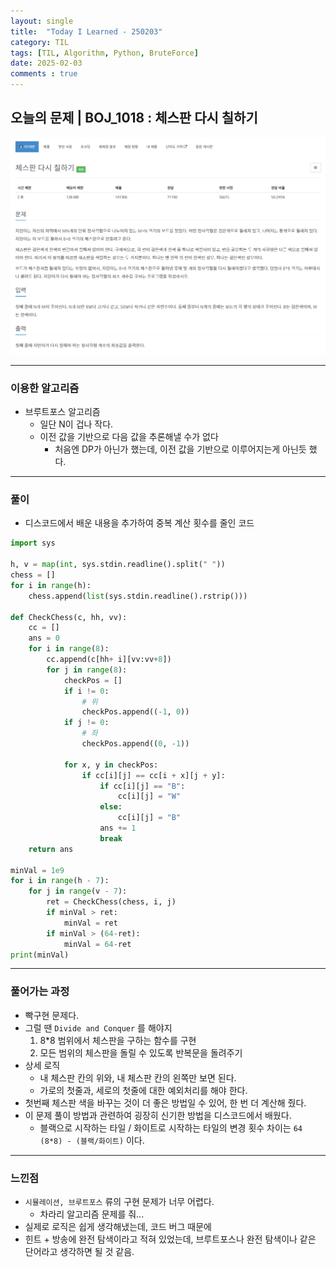 ```yaml
---
layout: single
title:  "Today I Learned - 250203"
category: TIL
tags: [TIL, Algorithm, Python, BruteForce]
date: 2025-02-03
comments : true
---
```


## 오늘의 문제 | BOJ_1018 : 체스판 다시 칠하기
![png](/assets/img/BOJ_1018.PNG)

------

### 이용한 알고리즘
* 브루트포스 알고리즘
    * 일단 N이 겁나 작다.
    * 이전 값을 기반으로 다음 값을 추론해낼 수가 없다
        * 처음엔 DP가 아닌가 했는데, 이전 값을 기반으로 이루어지는게 아닌듯 했다.

------

### 풀이
* 디스코드에서 배운 내용을 추가하여 중복 계산 횟수를 줄인 코드

```python
import sys

h, v = map(int, sys.stdin.readline().split(" "))
chess = []
for i in range(h):
    chess.append(list(sys.stdin.readline().rstrip()))

def CheckChess(c, hh, vv):
    cc = []
    ans = 0
    for i in range(8):
        cc.append(c[hh+ i][vv:vv+8])
        for j in range(8):
            checkPos = []
            if i != 0:
                # 위
                checkPos.append((-1, 0))
            if j != 0:
                # 좌
                checkPos.append((0, -1))

            for x, y in checkPos:
                if cc[i][j] == cc[i + x][j + y]:
                    if cc[i][j] == "B":
                        cc[i][j] = "W"
                    else:
                        cc[i][j] = "B"
                    ans += 1
                    break
    return ans

minVal = 1e9
for i in range(h - 7):
    for j in range(v - 7):
        ret = CheckChess(chess, i, j)
        if minVal > ret:
            minVal = ret
        if minVal > (64-ret):
            minVal = 64-ret
print(minVal)
```

--- 

### 풀어가는 과정
* 빡구현 문제다.
* 그럴 땐 `Divide and Conquer` 를 해야지
    1. 8*8 범위에서 체스판을 구하는 함수를 구현
    2. 모든 범위의 체스판을 돌릴 수 있도록 반복문을 돌려주기
* 상세 로직
    * 내 체스판 칸의 위와, 내 체스판 칸의 왼쪽만 보면 된다.
    * 가로의 첫줄과, 세로의 첫줄에 대한 예외처리를 해야 한다.
* 첫번째 체스판 색을 바꾸는 것이 더 좋은 방법일 수 있어, 한 번 더 계산해 줬다.
* 이 문제 풀이 방법과 관련하여 굉장히 신기한 방법을 디스코드에서 배웠다.
    * 블랙으로 시작하는 타일 / 화이트로 시작하는 타일의 변경 횟수 차이는 `64 (8*8) - (블랙/화이트)` 이다.

----
### 느낀점
* `시뮬레이션, 브루트포스` 류의 구현 문제가 너무 어렵다. 
    * 차라리 알고리즘 문제를 줘...
* 실제로 로직은 쉽게 생각해냈는데, 코드 버그 때문에 
* 힌트 + 방송에 완전 탐색이라고 적혀 있었는데, 브루트포스나 완전 탐색이나 같은 단어라고 생각하면 될 것 같음.
